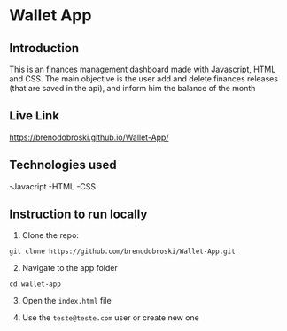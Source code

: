 # Wallet App

## Introduction

This is an finances management dashboard made with Javascript, HTML and CSS. The main objective is the user add and delete finances releases (that are saved in the api), and inform him the balance of the month

## Live Link

https://brenodobroski.github.io/Wallet-App/

## Technologies used

-Javacript
-HTML
-CSS

## Instruction to run locally

1. Clone the repo:

```
git clone https://github.com/brenodobroski/Wallet-App.git
```

2. Navigate to the app folder

```
cd wallet-app
```

3. Open the `index.html` file

4. Use the `teste@teste.com` user or create new one
